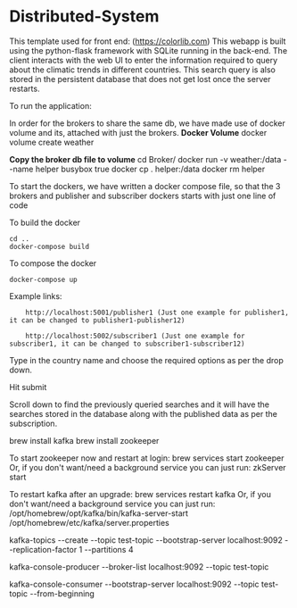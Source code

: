 # Distributed-System

This template used for front end: (https://colorlib.com)
This webapp is built using the python-flask framework with SQLite running in the back-end. 
The client interacts with the web UI to enter the information required to query about the climatic trends in different countries. 
This search query is also stored in the persistent database that does not get lost once the server restarts.

To run the application:

In order for the brokers to share the same db, we have made use of docker volume and its, attached with just the brokers.
**Docker Volume**
    docker volume create weather

**Copy the broker db file to volume**
    cd Broker/
    docker run -v weather:/data --name helper busybox true
    docker cp . helper:/data
    docker rm helper

To start the dockers, we have written a docker compose file, so that the 3 brokers and publisher and subscriber dockers starts with just one line of code


To build the docker

    cd ..
    docker-compose build

To compose the docker

    docker-compose up 

Example links:
        
        http://localhost:5001/publisher1 (Just one example for publisher1, it can be changed to publisher1-publisher12)
        
        http://localhost:5002/subscriber1 (Just one example for subscriber1, it can be changed to subscriber1-subscriber12)


Type in the country name and choose the required options as per the drop down.

Hit submit

Scroll down to find the previously queried searches and it will have the searches stored in the database along with the published data as per the subscription. 

brew install kafka
brew install zookeeper

To start zookeeper now and restart at login:
  brew services start zookeeper
Or, if you don't want/need a background service you can just run:
  zkServer start

To restart kafka after an upgrade:
  brew services restart kafka
Or, if you don't want/need a background service you can just run:
  /opt/homebrew/opt/kafka/bin/kafka-server-start /opt/homebrew/etc/kafka/server.properties


kafka-topics --create --topic test-topic --bootstrap-server localhost:9092 --replication-factor 1 --partitions 4 

kafka-console-producer --broker-list localhost:9092 --topic test-topic

kafka-console-consumer --bootstrap-server localhost:9092 --topic test-topic --from-beginning



